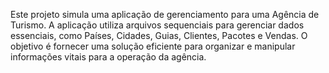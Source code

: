 Este projeto simula uma aplicação de gerenciamento para uma Agência de Turismo. A aplicação utiliza arquivos sequenciais para gerenciar dados essenciais, como Países, Cidades, Guias, Clientes, Pacotes e Vendas. O objetivo é fornecer uma solução eficiente para organizar e manipular informações vitais para a operação da agência.
